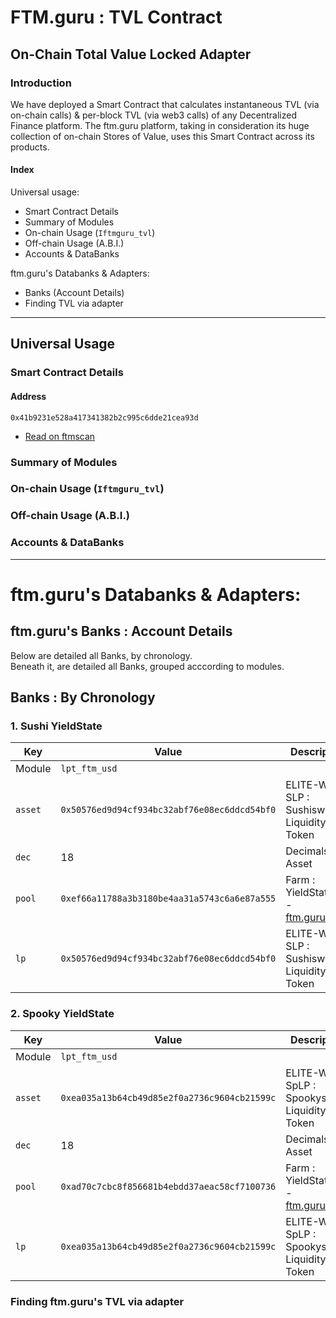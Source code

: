 # FTM.guru : TVL Contract
## On-Chain Total Value Locked Adapter

### Introduction
We have deployed  a Smart Contract that calculates instantaneous TVL (via on-chain calls) & per-block TVL (via web3 calls) of any Decentralized Finance platform.
The ftm.guru platform, taking in consideration its huge collection of on-chain Stores of Value, uses this Smart Contract across its products.
#### Index
Universal usage:
- Smart Contract Details
- Summary of Modules
- On-chain Usage (`Iftmguru_tvl`)
- Off-chain Usage (A.B.I.)
- Accounts & DataBanks

ftm.guru's Databanks & Adapters:
- Banks (Account Details)
- Finding TVL via adapter

----

## Universal Usage
### Smart Contract Details
#### Address
`0x41b9231e528a417341382b2c995c6dde21cea93d`
- [Read on ftmscan](https://ftmscan.com/address/0x41b9231e528a417341382b2c995c6dde21cea93d#readContract)

### Summary of Modules


### On-chain Usage (`Iftmguru_tvl`)


### Off-chain Usage (A.B.I.)


### Accounts & DataBanks


----

# ftm.guru's Databanks & Adapters:
## ftm.guru's Banks : Account Details
Below are detailed all Banks, by chronology.  
Beneath it, are detailed all Banks, grouped acccording to modules.

## Banks : By Chronology
### 1. Sushi YieldState

| Key | Value | Description |
| --- | --- | --- |
| Module | `lpt_ftm_usd` |  |
| `asset` | `0x50576ed9d94cf934bc32abf76e08ec6ddcd54bf0` | ELITE-WFTM SLP : Sushiswap Liquidity Token |
| `dec` | 18 | Decimals in Asset |
| `pool` | `0xef66a11788a3b3180be4aa31a5743c6a6e87a555` | Farm : YieldState#1 - [ftm.guru/YS/1](https://ftm.guru/YS/1) |
| `lp` | `0x50576ed9d94cf934bc32abf76e08ec6ddcd54bf0` |  ELITE-WFTM SLP : Sushiswap Liquidity Token |

### 2. Spooky YieldState

| Key | Value | Description |
| --- | --- | --- |
| Module | `lpt_ftm_usd` |  |
| `asset` | `0xea035a13b64cb49d85e2f0a2736c9604cb21599c` | ELITE-WFTM SpLP : Spookyswap Liquidity Token |
| `dec` | 18 | Decimals in Asset |
| `pool` | `0xad70c7cbc8f856681b4ebdd37aeac58cf7100736` | Farm : YieldState#2 - [ftm.guru/YS/2](https://ftm.guru/YS/2) |
| `lp` | `0xea035a13b64cb49d85e2f0a2736c9604cb21599c` |  ELITE-WFTM SpLP : Spookyswap Liquidity Token |



### Finding ftm.guru's TVL via adapter


